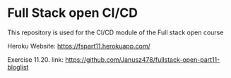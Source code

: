 # Full Stack open CI/CD

This repository is used for the CI/CD module of the Full stack open course

Heroku Website:
https://fspart11.herokuapp.com/

Exercise 11.20. link:
https://github.com/Janusz478/fullstack-open-part11-bloglist
